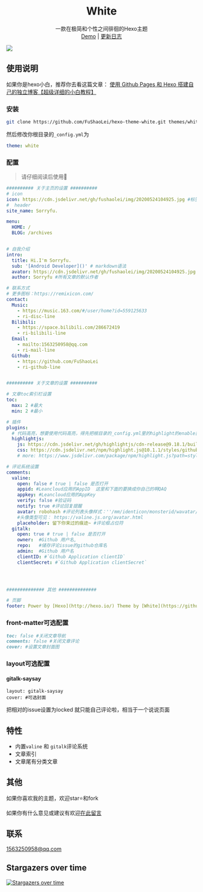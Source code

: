 # <div align="center">White</div>

<p align="center">
一款在极简和个性之间徘徊的Hexo主题
<br>
<a href="https://sorryfu.top/">Demo</a>  |  <a href="https://github.com/FuShaoLei/hexo-theme-white/issues/3">更新日志</a>  
</p>

![](https://cdn.jsdelivr.net/gh/fushaolei/img2/20200722190113.png)


## 使用说明
如果你是hexo小白，推荐你去看这篇文章： [使用 Github Pages 和 Hexo 搭建自己的独立博客【超级详细的小白教程】](https://blog.csdn.net/qq_36759224/article/details/82121420)

### 安装

```bash
git clone https://github.com/FuShaoLei/hexo-theme-white.git themes/white
```
然后修改你根目录的`_config.yml`为
```yml
theme: white
```

### 配置
> 请仔细阅读后使用💖

```yml
########## 关于主页的设置 ##########
# icon
icon: https://cdn.jsdelivr.net/gh/fushaolei/img/20200524104925.jpg #标签页图标
#  header
site_name: Sorryfu.

menu:
  HOME: /
  BLOG: /archives


# 自我介绍
intro:
  title: Hi.I'm Sorryfu.
  sub: '[Android Developer]()' # markdown语法
  avator: https://cdn.jsdelivr.net/gh/fushaolei/img/20200524104925.jpg #头像
  author: Sorryfu #所有文章的默认作者

# 联系方式  
# 更多图标：https://remixicon.com/
contact:
  Music:
    - https://music.163.com/#/user/home?id=559125633
    - ri-disc-line
  Bilibili:
    - https://space.bilibili.com/286672419
    - ri-bilibili-line
  Email: 
    - mailto:1563250958@qq.com
    - ri-mail-line
  Github:
    - https://github.com/FuShaoLei
    - ri-github-line


########## 关于文章的设置 ##########

# 文章toc索引栏设置
toc:
  max: 2 #最大
  min: 2 #最小

# 插件
plugins:
  # 代码高亮，想要使用代码高亮，得先把根目录的_config.yml里的highlight的enable置成false
  highlightjs:
    js: https://cdn.jsdelivr.net/gh/highlightjs/cdn-release@9.18.1/build/highlight.min.js
    css: https://cdn.jsdelivr.net/npm/highlight.js@10.1.1/styles/github.css
    # more: https://www.jsdelivr.com/package/npm/highlight.js?path=styles

# 评论系统设置
comments:
  valine:
    open: false # true | false 是否打开
    appid: #Leancloud应用的AppID  这里和下面的要换成你自己的啊QAQ
    appkey: #Leancloud应用的AppKey
    verify: false #验证码
    notify: true #评论回复提醒
    avatar: robohash #评论列表头像样式：''/mm/identicon/monsterid/wavatar/retro/hide
    #头像类型可见： https://valine.js.org/avatar.html
    placeholder: 留下你来过的痕迹~ #评论框占位符
  gitalk:
    open: true # true | false 是否打开
    owner:  #Github 用户名,
    repo:   #储存评论issue的github仓库名
    admin:  #Github 用户名
    clientID: #`Github Application clientID`
    clientSecret: #`Github Application clientSecret`
  



############## 其他 ##############

# 页脚
footer: Power by [Hexo](http://hexo.io/) Theme by [White](https://github.com/FuShaoLei/hexo-theme-white) # markdown语法

```
### front-matter可选配置
```md
toc: false #关闭文章导航
comments: false #关闭文章评论
cover: #设置文章封面图
```

### layout可选配置

#### gitalk-saysay
```
layout: gitalk-saysay
cover: #可选封面
```
把相对的issue设置为locked 就只能自己评论啦，相当于一个说说页面

## 特性

- 内置`valine` 和 `gitalk`评论系统
- 文章索引
- 文章尾有分类文章


## 其他

如果你喜欢我的主题，欢迎star⭐和fork

如果你有什么意见或建议有欢迎[在此留言](https://github.com/FuShaoLei/hexo-theme-white/issues/4)

## 联系

1563250958@qq.com


## Stargazers over time

[![Stargazers over time](https://starchart.cc/FuShaoLei/hexo-theme-white.svg)](https://starchart.cc/FuShaoLei/hexo-theme-white)



